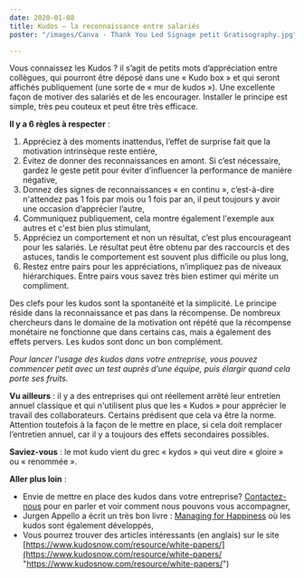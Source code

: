 ```yaml
---
date: 2020-01-08
title: Kudos – la reconnaissance entre salariés
poster: "/images/Canva - Thank You Led Signage petit Gratisography.jpg"

---
```

Vous connaissez les Kudos ? il s’agit de petits mots d’appréciation entre collègues, qui pourront être déposé dans une « Kudo box » et qui seront affichés publiquement (une sorte de « mur de kudos »). Une excellente façon de motiver des salariés et de les encourager. Installer le principe est simple, très peu couteux et peut être très efficace.

**Il y a 6 règles à respecter** :

1. Appréciez à des moments inattendus, l’effet de surprise fait que la motivation intrinsèque reste entière,
2. Évitez de donner des reconnaissances en amont. Si c’est nécessaire, gardez le geste petit pour éviter d’influencer la performance de manière négative,
3. Donnez des signes de reconnaissances « en continu », c’est-à-dire n'attendez pas 1 fois par mois ou 1 fois par an, il peut toujours y avoir une occasion d’apprécier l’autre,
4. Communiquez publiquement, cela montre également l'exemple aux autres et c'est bien plus stimulant,
5. Appréciez un comportement et non un résultat, c’est plus encourageant pour les salariés. Le résultat peut être obtenu par des raccourcis et des astuces, tandis le comportement est souvent plus difficile ou plus long,
6. Restez entre pairs pour les appréciations, n’impliquez pas de niveaux hiérarchiques. Entre pairs vous savez très bien estimer qui mérite un compliment.

Des clefs pour les kudos sont la spontanéité et la simplicité. Le principe réside dans la reconnaissance et pas dans la récompense. De nombreux chercheurs dans le domaine de la motivation ont répété que la récompense monétaire ne fonctionne que dans certains cas, mais a également des effets pervers. Les kudos sont donc un bon complément.

_Pour lancer l'usage des kudos dans votre entreprise, vous pouvez commencer petit avec un test auprès d’une équipe, puis élargir quand cela porte ses fruits._

**Vu ailleurs** : il y a des entreprises qui ont réellement arrêté leur entretien annuel classique et qui n'utilisent plus que les « Kudos » pour apprécier le travail des collaborateurs. Certains prédisent que cela va être la norme. Attention toutefois à la façon de le mettre en place, si cela doit remplacer l’entretien annuel, car il y a toujours des effets secondaires possibles.

**Saviez-vous** : le mot kudo vient du grec « kydos » qui veut dire « gloire » ou « renommée ».

**Aller plus loin** :

* Envie de mettre en place des kudos dans votre entreprise? [Contactez-nous](mailto:contact@precious-prana.com) pour en parler et voir comment nous pouvons vous accompagner,
* Jurgen Appello a écrit un très bon livre : [Managing for Happiness](http://jurgenappelo.com/managing-for-happiness/) où les kudos sont également développés,
* Vous pourrez trouver des articles intéressants (en anglais) sur le site [https://www.kudosnow.com/resource/white-papers/](https://www.kudosnow.com/resource/white-papers/ "https://www.kudosnow.com/resource/white-papers/")